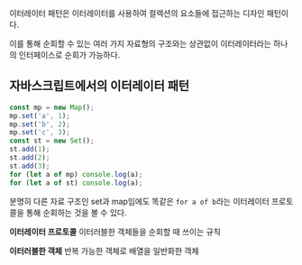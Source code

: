 이터레이터 패턴은 이터레이터를 사용하여 컬렉션의 요소들에 접근하는 디자인 패턴이다.

이를 통해 순회할 수 있는 여러 가지 자료형의 구조와는 상관없이 이터레이터라는 하나의 인터페이스로 순회가 가능하다.

## 자바스크립트에서의 이터레이터 패턴
```js
const mp = new Map();
mp.set('a', 1);
mp.set('b', 2);
mp.set('c', 3);
const st = new Set();
st.add(1);
st.add(2);
st.add(3);
for (let a of mp) console.log(a);
for (let a of st) console.log(a);
```

분명히 다른 자료 구조인 set과 map임에도 똑같은 `for a of b`라는 이터레이터 프로토콜을 통해 순회하는 것을 볼 수 있다.

**이터레이터 프로토콜**
이터러블한 객체들을 순회할 때 쓰이는 규칙

**이터러블한 객체**
반복 가능한 객체로 배열을 일반화한 객체
